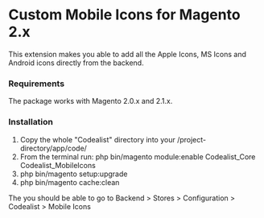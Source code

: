 # Custom Mobile Icons for Magento 2.x

This extension makes you able to add all the Apple Icons, MS Icons and Android icons directly from the backend.

### Requirements

The package works with Magento 2.0.x and 2.1.x.


### Installation

1. Copy the whole "Codealist" directory into your /project-directory/app/code/
2. From the terminal run: php bin/magento module:enable Codealist_Core Codealist_MobileIcons
3. php bin/magento setup:upgrade
4. php bin/magento cache:clean

The you should be able to go to Backend > Stores > Configuration > Codealist > Mobile Icons
